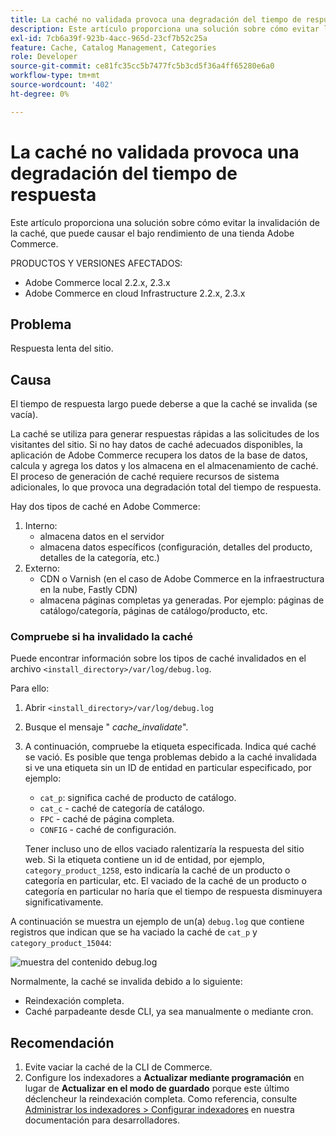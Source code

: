 ```yaml
---
title: La caché no validada provoca una degradación del tiempo de respuesta
description: Este artículo proporciona una solución sobre cómo evitar la invalidación de la caché, que puede causar el bajo rendimiento de una tienda Adobe Commerce.
exl-id: 7cb6a39f-923b-4acc-965d-23cf7b52c25a
feature: Cache, Catalog Management, Categories
role: Developer
source-git-commit: ce81fc35cc5b7477fc5b3cd5f36a4ff65280e6a0
workflow-type: tm+mt
source-wordcount: '402'
ht-degree: 0%

---
```


# La caché no validada provoca una degradación del tiempo de respuesta

Este artículo proporciona una solución sobre cómo evitar la invalidación de la caché, que puede causar el bajo rendimiento de una tienda Adobe Commerce.

PRODUCTOS Y VERSIONES AFECTADOS:

* Adobe Commerce local 2.2.x, 2.3.x
* Adobe Commerce en cloud Infrastructure 2.2.x, 2.3.x

## Problema

Respuesta lenta del sitio.

## Causa

El tiempo de respuesta largo puede deberse a que la caché se invalida (se vacía).

La caché se utiliza para generar respuestas rápidas a las solicitudes de los visitantes del sitio. Si no hay datos de caché adecuados disponibles, la aplicación de Adobe Commerce recupera los datos de la base de datos, calcula y agrega los datos y los almacena en el almacenamiento de caché. El proceso de generación de caché requiere recursos de sistema adicionales, lo que provoca una degradación total del tiempo de respuesta.

Hay dos tipos de caché en Adobe Commerce:

1. Interno:
   * almacena datos en el servidor
   * almacena datos específicos (configuración, detalles del producto, detalles de la categoría, etc.)
1. Externo:
   * CDN o Varnish (en el caso de Adobe Commerce en la infraestructura en la nube, Fastly CDN)
   * almacena páginas completas ya generadas. Por ejemplo: páginas de catálogo/categoría, páginas de catálogo/producto, etc.

### Compruebe si ha invalidado la caché

Puede encontrar información sobre los tipos de caché invalidados en el archivo `<install_directory>/var/log/debug.log`.

Para ello:

1. Abrir `<install_directory>/var/log/debug.log`
1. Busque el mensaje &quot; *cache\_invalidate*&quot;.
1. A continuación, compruebe la etiqueta especificada. Indica qué caché se vació. Es posible que tenga problemas debido a la caché invalidada si ve una etiqueta sin un ID de entidad en particular especificado, por ejemplo:
   * `cat_p`: significa caché de producto de catálogo.
   * `cat_c` - caché de categoría de catálogo.
   * `FPC` - caché de página completa.
   * `CONFIG` - caché de configuración.

   Tener incluso uno de ellos vaciado ralentizaría la respuesta del sitio web. Si la etiqueta contiene un id de entidad, por ejemplo, `category_product_1258`, esto indicaría la caché de un producto o categoría en particular, etc. El vaciado de la caché de un producto o categoría en particular no haría que el tiempo de respuesta disminuyera significativamente.

A continuación se muestra un ejemplo de un(a) `debug.log` que contiene registros que indican que se ha vaciado la caché de `cat_p` y `category_product_15044`:

![muestra del contenido debug.log](assets/debug_log_sample.png)

Normalmente, la caché se invalida debido a lo siguiente:

* Reindexación completa.
* Caché parpadeante desde CLI, ya sea manualmente o mediante cron.

## Recomendación

1. Evite vaciar la caché de la CLI de Commerce.
1. Configure los indexadores a **Actualizar mediante programación** en lugar de **Actualizar en el modo de guardado** porque este último déclencheur la reindexación completa. Como referencia, consulte [Administrar los indexadores > Configurar indexadores](https://devdocs.magento.com/guides/v2.3/config-guide/cli/config-cli-subcommands-index.html#configure-indexers) en nuestra documentación para desarrolladores.
